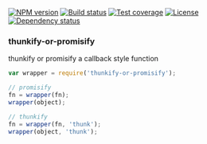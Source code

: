 [![NPM version][npm-img]][npm-url]
[![Build status][travis-img]][travis-url]
[![Test coverage][coveralls-img]][coveralls-url]
[![License][license-img]][license-url]
[![Dependency status][david-img]][david-url]

### thunkify-or-promisify
thunkify or promisify a callback style function

```js
var wrapper = require('thunkify-or-promisify');

// promisify
fn = wrapper(fn);
wrapper(object);

// thunkify
fn = wrapper(fn, 'thunk');
wrapper(object, 'thunk');
```

[npm-img]: https://img.shields.io/npm/v/thunkify-or-promisify.svg?style=flat-square
[npm-url]: https://npmjs.org/package/thunkify-or-promisify
[travis-img]: https://img.shields.io/travis/coderhaoxin/thunkify-or-promisify.svg?style=flat-square
[travis-url]: https://travis-ci.org/coderhaoxin/thunkify-or-promisify
[coveralls-img]: https://img.shields.io/coveralls/coderhaoxin/thunkify-or-promisify.svg?style=flat-square
[coveralls-url]: https://coveralls.io/r/coderhaoxin/thunkify-or-promisify?branch=master
[license-img]: https://img.shields.io/badge/license-MIT-green.svg?style=flat-square
[license-url]: http://opensource.org/licenses/MIT
[david-img]: https://img.shields.io/david/coderhaoxin/thunkify-or-promisify.svg?style=flat-square
[david-url]: https://david-dm.org/coderhaoxin/thunkify-or-promisify
